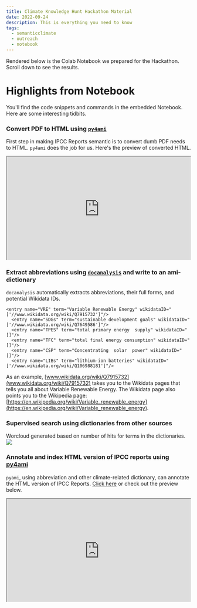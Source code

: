 ```yaml
---
title: Climate Knowledge Hunt Hackathon Material
date: 2022-09-24
description: This is everything you need to know
tags:
  - semanticclimate
  - outreach
  - notebook
---
```

Rendered below is the Colab Notebook we prepared for the Hackathon. Scroll down to see the results. 

<script src="https://gist.github.com/ShweataNHegde/069453dae0db56c01cb4c78e5847842f.js"></script>

# Highlights from Notebook
You'll find the code snippets and commands in the embedded Notebook. Here are some interesting tidbits. 
### Convert PDF to HTML using [`py4ami`](https://github.com/petermr/docanalysis)
First step in making IPCC Reports semantic is to convert dumb PDF needs to HTML. `py4ami` does the job for us. Here's the preview of converted HTML. 


<style>.embed-container { position: relative; padding-bottom: 56.25%; height: 0; overflow: hidden; max-width: 100%; } .embed-container iframe, .embed-container object, .embed-container embed { position: absolute; top: 0; left: 0; width: 100%; height: 100%; }</style><div class='embed-container'><iframe src='https://htmlpreview.github.io/?https://github.com/petermr/semanticClimate/blob/main/ipcc/ar6/wg3/Chapter02/fulltext.html' style width=100% height=300px></iframe></div>

### Extract abbreviations using [`docanalysis`](https://github.com/petermr/docanalysis) and write to an ami-dictionary
`docanalysis` automatically extracts abbreviations, their full forms, and potential Wikidata IDs.

```
<entry name="VRE" term="Variable Renewable Energy" wikidataID="['//www.wikidata.org/wiki/Q7915732']"/>
  <entry name="SDGs" term="sustainable development goals" wikidataID="['//www.wikidata.org/wiki/Q7649586']"/>
  <entry name="TPES" term="total primary energy  supply" wikidataID="[]"/>
  <entry name="TFC" term="total final energy consumption" wikidataID="[]"/>
  <entry name="CSP" term="Concentrating  solar  power" wikidataID="[]"/>
  <entry name="LIBs" term="lithium-ion batteries" wikidataID="['//www.wikidata.org/wiki/Q106988181']"/>
```


As an example, [www.wikidata.org/wiki/Q7915732](www.wikidata.org/wiki/Q7915732) takes you to the Wikidata pages that tells you all about Variable Renewable Energy. The Wikidata page also points you to the Wikipedia page: [https://en.wikipedia.org/wiki/Variable_renewable_energy](https://en.wikipedia.org/wiki/Variable_renewable_energy).

### Supervised search using dictionaries from other sources
Worcloud generated based on number of hits for terms in the dictionaries. 
<img src = '{{ "/static/img/climate_terms.png" | url }}'>

### Annotate and index HTML version of IPCC reports using [py4ami](https://github.com/petermr/pyami)
`pyami`, using abbreviation and other climate-related dictionary, can annotate the HTML version of IPCC Reports. [Click here](https://htmlpreview.github.io/?https://github.com/petermr/semanticClimate/blob/main/ipcc/ar6/wg3/Chapter02/annotated/fulltext_emissions.html) or check out the preview below. 

<style>.embed-container { position: relative; padding-bottom: 56.25%; height: 0; overflow: hidden; max-width: 100%; } .embed-container iframe, .embed-container object, .embed-container embed { position: absolute; top: 0; left: 0; width: 100%; height: 100%; }</style><div class='embed-container'><iframe src='https://htmlpreview.github.io/?https://github.com/petermr/semanticClimate/blob/main/ipcc/ar6/wg3/Chapter02/annotated/fulltext_emissions.html' style width=100% height=300px></ifranme></div>

